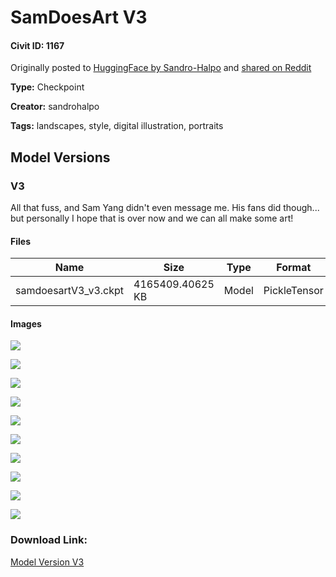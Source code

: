 # SamDoesArt V3

#### Civit ID: 1167

<p>Originally posted to <a href="https://huggingface.co/Sandro-Halpo/SamDoesArt-V3" rel="ugc" target="_blank">HuggingFace by Sandro-Halpo</a> and <a href="https://www.reddit.com/r/StableDiffusion/comments/za1d7p/samdoesart_v3_intended_to_improve_both_human/" rel="ugc" target="_blank">shared on Reddit</a></p>

**Type:** Checkpoint

**Creator:** sandrohalpo

**Tags:** landscapes, style, digital illustration, portraits

## Model Versions

### V3

<p>All that fuss, and Sam Yang didn't even message me. His fans did though... but personally I hope that is over now and we can all make some art!</p>

#### Files

| Name | Size | Type | Format | Download Url | AutoV1 | AutoV2 | SHA256 | CRC32 | BLAKE3 |
| --- | --- | --- | --- | --- | --- | --- | --- | --- | --- |
| samdoesartV3_v3.ckpt | 4165409.40625 KB | Model | PickleTensor | https://civitai.com/api/download/models/1192 | D1C6E030 | 0AA00F36E4 | 0AA00F36E40D86BC8F555F1D829E387369115F189D36DFA6B78D46C166AD2F11 | 98ABEC27 | DAE40DA454D4526994258183143A8C3FB455369B8B8F82057F62BF1EC88DA661 |

#### Images

<p><img src="https://image.civitai.com/xG1nkqKTMzGDvpLrqFT7WA/c8219e41-7217-4029-9888-5053095c4800/width=450/9738.jpeg" /></p>

<p><img src="https://image.civitai.com/xG1nkqKTMzGDvpLrqFT7WA/fe6d1a53-2cc4-432f-0288-90284ec86400/width=450/9730.jpeg" /></p>

<p><img src="https://image.civitai.com/xG1nkqKTMzGDvpLrqFT7WA/ca7fce23-451e-44a1-8b06-e96dca19bf00/width=450/9736.jpeg" /></p>

<p><img src="https://image.civitai.com/xG1nkqKTMzGDvpLrqFT7WA/edf48bcf-8e25-4189-39f2-d11abfb42f00/width=450/9737.jpeg" /></p>

<p><img src="https://image.civitai.com/xG1nkqKTMzGDvpLrqFT7WA/a0c8d955-f370-448f-e1ea-426ccc235000/width=450/9735.jpeg" /></p>

<p><img src="https://image.civitai.com/xG1nkqKTMzGDvpLrqFT7WA/318ebdd5-b617-43b7-6e6f-f5edfb009f00/width=450/9734.jpeg" /></p>

<p><img src="https://image.civitai.com/xG1nkqKTMzGDvpLrqFT7WA/51d644e5-d6ab-4665-4d67-03bfa6b3b200/width=450/9733.jpeg" /></p>

<p><img src="https://image.civitai.com/xG1nkqKTMzGDvpLrqFT7WA/9602a2c6-fac5-4c7d-bb51-d9260e040100/width=450/9732.jpeg" /></p>

<p><img src="https://image.civitai.com/xG1nkqKTMzGDvpLrqFT7WA/624193a9-f677-4cb6-d6c8-cc0c78968500/width=450/9731.jpeg" /></p>

<p><img src="https://image.civitai.com/xG1nkqKTMzGDvpLrqFT7WA/367f2038-2dee-4557-a99a-1fea89215c00/width=450/9729.jpeg" /></p>

### Download Link:

[Model Version V3](https://civitai.com/api/download/models/1192)

